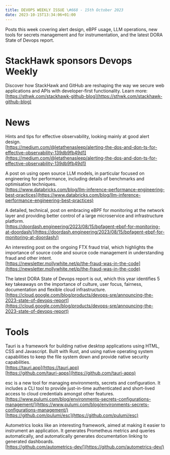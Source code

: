```yaml
---
title: DEVOPS WEEKLY ISSUE \#668 - 15th October 2023 
date: 2023-10-15T13:34:06+01:00
---
```


Posts this week covering alert design, eBPF usage, LLM operations, new tools for secrets management and for instrumentation, and the latest DORA State of Devops report.


StackHawk sponsors Devops Weekly
============================

Discover how StackHawk and GitHub are reshaping the way we secure web applications and APIs with developer-first functionality. Learn more:
<br>[https://sthwk.com/stackhawk-github-blog](https://sthwk.com/stackhawk-github-blog)


News
====

Hints and tips for effective observability, looking mainly at good alert design.
<br>[https://medium.com/@letathenasleep/alerting-the-dos-and-don-ts-for-effective-observability-139db9fb49d1](https://medium.com/@letathenasleep/alerting-the-dos-and-don-ts-for-effective-observability-139db9fb49d1)


A post on using open source LLM models, in particular focused on engineering for performance, including details of benchmarks and optimisation techniques.
<br>[https://www.databricks.com/blog/llm-inference-performance-engineering-best-practices](https://www.databricks.com/blog/llm-inference-performance-engineering-best-practices)


A detailed, technical, post on embracing eBPF for monitoring at the network layer and providing better control of a large microservice and infrastructure platform.
<br>[https://doordash.engineering/2023/08/15/bpfagent-ebpf-for-monitoring-at-doordash/](https://doordash.engineering/2023/08/15/bpfagent-ebpf-for-monitoring-at-doordash/)


An interesting post on the ongoing FTX fraud trial, which highlights the importance of source code and source code management in understanding fraud and other intent.
<br>[https://newsletter.mollywhite.net/p/the-fraud-was-in-the-code](https://newsletter.mollywhite.net/p/the-fraud-was-in-the-code)


The latest DORA State of Devops report is out, which this year identifies 5 key takeaways on the importance of culture, user focus, fairness, documentation and flexible cloud infrastructure.
<br>[https://cloud.google.com/blog/products/devops-sre/announcing-the-2023-state-of-devops-report](https://cloud.google.com/blog/products/devops-sre/announcing-the-2023-state-of-devops-report)


Tools
=====

Tauri is a framework for building native desktop applications using HTML, CSS and Javascript. Built with Rust, and using native operating system capabilities to keep the file system down and provide native security capabilities.
<br>[https://tauri.app](https://tauri.app)
<br>[https://github.com/tauri-apps](https://github.com/tauri-apps)


esc is a new tool for managing environments, secrets and configuration. It includes a CLI tool to provide just-in-time authenticated and short-lived access to cloud credentials amongst other features.
<br>[https://www.pulumi.com/blog/environments-secrets-configurations-management/](https://www.pulumi.com/blog/environments-secrets-configurations-management/)
<br>[https://github.com/pulumi/esc](https://github.com/pulumi/esc)


Autometrics looks like an interesting framework, aimed at making it easier to instrument an application. It generates Prometheus metrics and queries automatically, and automatically generates documentation linking to generated dashboards.
<br>[https://github.com/autometrics-dev/](https://github.com/autometrics-dev/)




